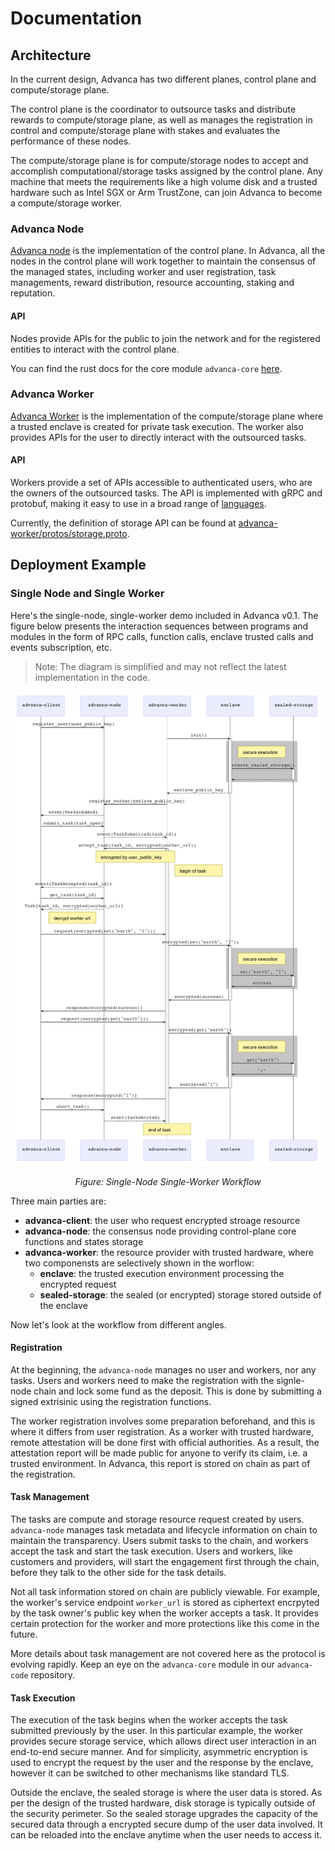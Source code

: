 # Documentation

## Architecture

In the current design, Advanca has two different planes, control plane and compute/storage plane.

The control plane is the coordinator to outsource tasks and distribute rewards to compute/storage plane, as well as manages the registration in control and compute/storage plane with stakes and evaluates the performance of these nodes.

The compute/storage plane is for compute/storage nodes to accept and accomplish computational/storage tasks assigned by the control plane. Any machine that meets the requirements like a high volume disk and a trusted hardware such as Intel SGX or Arm TrustZone, can join Advanca to become a compute/storage worker.

### Advanca Node

[Advanca node](https://github.com/advanca/advanca-node) is the implementation of the control plane. In Advanca, all the nodes in the control plane will work together to maintain the consensus of the managed states, including worker and user registration, task managements, reward distribution, resource accounting, staking and reputation.

#### API

Nodes provide APIs for the public to join the network and for the registered entities to interact with the control plane. 

You can find the rust docs for the core module `advanca-core` [here](https://advanca.github.io/advanca-node/advanca_core/).

### Advanca Worker

[Advanca Worker](https://github.com/advanca/advanca-worker) is the implementation of the compute/storage plane where a trusted enclave is created for private task execution. The worker also provides APIs for the user to directly interact with the outsourced tasks.

#### API

Workers provide a set of APIs accessible to authenticated users, who are the owners of the outsourced tasks. The API is implemented with gRPC and protobuf, making it easy to use in a broad range of [languages](https://grpc.io/docs/tutorials/).

Currently, the definition of storage API can be found at [advanca-worker/protos/storage.proto](https://github.com/advanca/advanca-worker/blob/master/protos/storage.proto).

## Deployment Example

### Single Node and Single Worker

Here's the single-node, single-worker demo included in Advanca v0.1. The figure below presents the interaction sequences between programs and modules in the form of RPC calls, function calls, enclave trusted calls and events subscription, etc.

> Note: The diagram is simplified and may not reflect the latest implementation in the code.

![image](images/workflow-v0.1.png)

<p align="center"><i>Figure: Single-Node Single-Worker Workflow</i></p>

Three main parties are:

* **advanca-client**: the user who request encrypted stroage resource
* **advanca-node**: the consensus node providing control-plane core functions and states storage
* **advanca-worker**: the resource provider with trusted hardware, where two componensts are selectively shown in the worflow:
  * **enclave**: the trusted execution environment processing the encrypted request
  * **sealed-storage**: the sealed (or encrypted) storage stored outside of the enclave

Now let's look at the workflow from different angles.

#### Registration

At the beginning, the `advanca-node` manages no user and workers, nor any tasks. Users and workers need to make the registration with the signle-node chain and lock some fund as the deposit. This is done by submitting a signed extrisinic using the registration functions.

The worker registration involves some preparation beforehand, and this is where it differs from user registration. As a worker with trusted hardware, remote attestation will be done first with official authorities. As a result, the attestation report will be made public for anyone to verify its claim, i.e. a trusted environment. In Advanca, this report is stored on chain as part of the registration.

#### Task Management

The tasks are compute and storage resource request created by users. `advanca-node` manages task metadata and lifecycle information on chain to maintain the transparency. Users submit tasks to the chain, and workers accept the task and start the task execution. Users and workers, like customers and providers, will start the engagement first through the chain, before they talk to the other side for the task details.

Not all task information stored on chain are publicly viewable. For example, the worker's service endpoint `worker_url` is stored as ciphertext encrpyted by the task owner's public key when the worker accepts a task. It provides certain protection for the worker and more protections like this come in the future.

More details about task management are not covered here as the protocol is evolving rapidly. Keep an eye on the `advanca-core` module in our `advanca-code` repository.

#### Task Execution

The execution of the task begins when the worker accepts the task submitted previously by the user. In this particular example, the worker provides secure storage service, which allows direct user interaction in an end-to-end secure manner. And for simplicity, asymmetric encryption is used to encrypt the request by the user and the response by the enclave, however it can be switched to other mechanisms like standard TLS.

Outside the enclave, the sealed storage is where the user data is stored. As per the design of the trusted hardware, disk storage is typically outside of the security perimeter. So the sealed storage upgrades the capacity of the secured data through a encrypted secure dump of the user data involved. It can be reloaded into the enclave anytime when the user needs to access it.

